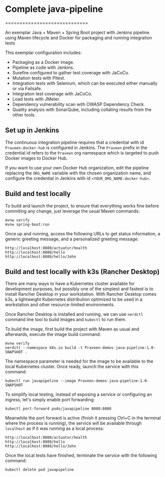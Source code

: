 # Complete java-pipeline
=============================

An exemplar Java + Maven + Spring Boot project with Jenkins pipeline using Maven lifecycle and Docker for packaging and running integration tests

This exemplar configuration includes:

- Packaging as a Docker image.
- Pipeline as code with Jenkins.
- Surefire configured to gather test coverage with JaCoCo.
- Mutation tests with Pitest.
- Integration tests with Selenium, which can be executed either manually or via Failsafe.
- Integration test coverage with JaCoCo.
- Load tests with JMeter.
- Dependency vulnerability scan with OWASP Dependency Check.
- Quality analysis with SonarQube, including collating results from the other tools.

## Set up in Jenkins

The continuous integration pipeline requires that a credential with id `Praveen-docker-hub`
is configured in Jenkins. The `Praveen` prefix in the credential id refers to the `Praveen`
org namespace which is targeted to push Docker images to Docker Hub.

If you want to use your own Docker Hub organization, edit the pipeline replacing the `ORG_NAME` variable with the chosen organization name, and configure the credential in Jenkins with id `<YOUR_ORG_NAME-docker-hub>`.

## Build and test locally

To build and launch the project, to ensure that everything works fine before commiting any change, just leverage the usual Maven commands:

    mvnw verify
    mvnw spring-boot:run

Once up and running, access the following URLs to get status information, a generic greeting message, and a personalized greeting message:

    http://localhost:8080/actuator/health
    http://localhost:8080/hello
    http://localhost:8080/hello/John

## Build and test locally with k3s (Rancher Desktop)

There are many ways to have a Kubernetes cluster available for development purposes, but possibly one of the simplest and fastest is to install Rancher Desktop in your workstation. With Rancher Desktop comes k3s, a lightweight Kubernetes distribution optimized to be used in a workstation and other resource-limited environments.

Once Rancher Desktop is installed and running, we can use `nerdctl` command line tool to build images and `kubectl` to run them.

To build the image, first build the project with Maven as usual and afterwards, execute the image build command:

    mvnw verify
    nerdctl --namespace k8s.io build -t Praveen-demos-java-pipeline:1.0-SNAPSHOT .

The namespace parameter is needed for the image to be available to the local Kubernetes cluster. Once ready, launch the service with this command:

    kubectl run javapipeline --image Praveen-demos-java-pipeline:1.0-SNAPSHOT

To simplify local testing, instead of exposing a service or configuring an ingress, let's simply enable port forwarding:

    kubectl port-forward pods/javapipeline 8080:8080

Meanwhile the port forward is active (finish it pressing Ctrl+C in the terminal where the process is running), the service will be available through `localhost` as if it was running as a local process:

    http://localhost:8080/actuator/health
    http://localhost:8080/hello
    http://localhost:8080/hello/John

Once the local tests have finished, terminate the service with the following command:

    kubectl delete pod javapipeline

